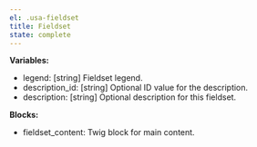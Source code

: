 ```yaml
---
el: .usa-fieldset
title: Fieldset
state: complete
---
```


__Variables:__
* legend: [string] Fieldset legend.
* description_id: [string] Optional ID value for the description.
* description: [string] Optional description for this fieldset.

__Blocks:__
* fieldset_content: Twig block for main content.
